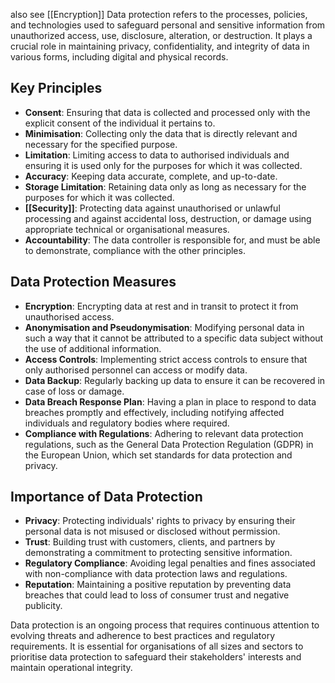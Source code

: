 also see [[Encryption]]
Data protection refers to the processes, policies, and technologies used to safeguard personal and sensitive information from unauthorized access, use, disclosure, alteration, or destruction. It plays a crucial role in maintaining privacy, confidentiality, and integrity of data in various forms, including digital and physical records.

## Key Principles

- **Consent**: Ensuring that data is collected and processed only with the explicit consent of the individual it pertains to.
- **Minimisation**: Collecting only the data that is directly relevant and necessary for the specified purpose.
- **Limitation**: Limiting access to data to authorised individuals and ensuring it is used only for the purposes for which it was collected.
- **Accuracy**: Keeping data accurate, complete, and up-to-date.
- **Storage Limitation**: Retaining data only as long as necessary for the purposes for which it was collected.
- **[[Security]]**: Protecting data against unauthorised or unlawful processing and against accidental loss, destruction, or damage using appropriate technical or organisational measures.
- **Accountability**: The data controller is responsible for, and must be able to demonstrate, compliance with the other principles.

## Data Protection Measures

- **Encryption**: Encrypting data at rest and in transit to protect it from unauthorised access.
- **Anonymisation and Pseudonymisation**: Modifying personal data in such a way that it cannot be attributed to a specific data subject without the use of additional information.
- **Access Controls**: Implementing strict access controls to ensure that only authorised personnel can access or modify data.
- **Data Backup**: Regularly backing up data to ensure it can be recovered in case of loss or damage.
- **Data Breach Response Plan**: Having a plan in place to respond to data breaches promptly and effectively, including notifying affected individuals and regulatory bodies where required.
- **Compliance with Regulations**: Adhering to relevant data protection regulations, such as the General Data Protection Regulation (GDPR) in the European Union, which set standards for data protection and privacy.

## Importance of Data Protection

- **Privacy**: Protecting individuals' rights to privacy by ensuring their personal data is not misused or disclosed without permission.
- **Trust**: Building trust with customers, clients, and partners by demonstrating a commitment to protecting sensitive information.
- **Regulatory Compliance**: Avoiding legal penalties and fines associated with non-compliance with data protection laws and regulations.
- **Reputation**: Maintaining a positive reputation by preventing data breaches that could lead to loss of consumer trust and negative publicity.

Data protection is an ongoing process that requires continuous attention to evolving threats and adherence to best practices and regulatory requirements. It is essential for organisations of all sizes and sectors to prioritise data protection to safeguard their stakeholders' interests and maintain operational integrity.